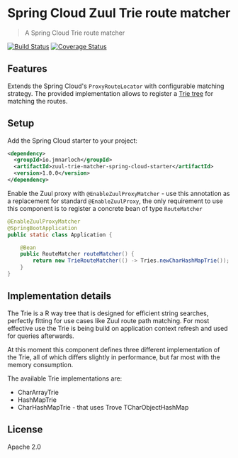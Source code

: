 # Spring Cloud Zuul Trie route matcher

> A Spring Cloud Trie route matcher

[![Build Status](https://travis-ci.org/jmnarloch/zuul-trie-matcher-spring-cloud-starter.svg?branch=master)](https://travis-ci.org/jmnarloch/zuul-trie-matcher-spring-cloud-starter)
[![Coverage Status](https://coveralls.io/repos/jmnarloch/zuul-trie-matcher-spring-cloud-starter/badge.svg?branch=master&service=github)](https://coveralls.io/github/jmnarloch/zuul-trie-matcher-spring-cloud-starter?branch=master)

## Features

Extends the Spring Cloud's `ProxyRouteLocator` with configurable matching strategy. The provided implementation allows
to register a [Trie tree](https://en.wikipedia.org/wiki/Trie) for matching the routes.

## Setup

Add the Spring Cloud starter to your project:

```xml
<dependency>
  <groupId>io.jmnarloch</groupId>
  <artifactId>zuul-trie-matcher-spring-cloud-starter</artifactId>
  <version>1.0.0</version>
</dependency>
```

Enable the Zuul proxy with `@EnableZuulProxyMatcher` - use this annotation as a replacement for standard `@EnableZuulProxy`,
the only requirement to use this component is to register a concrete bean of type `RouteMatcher`

```java
@EnableZuulProxyMatcher
@SpringBootApplication
public static class Application {

    @Bean
    public RouteMatcher routeMatcher() {
        return new TrieRouteMatcher(() -> Tries.newCharHashMapTrie());
    }
}
```

## Implementation details

The Trie is a R way tree that is designed for efficient string searches, perfectly fitting for use cases like Zuul
route path matching. For most effective use the Trie is being build on application context refresh and used for
queries afterwards.

At this moment this component defines three different implementation of the Trie, all of which differs slightly
in performance, but far most with the memory consumption.

The available Trie implementations are:

* CharArrayTrie
* HashMapTrie
* CharHashMapTrie - that uses Trove TCharObjectHashMap

## License

Apache 2.0
